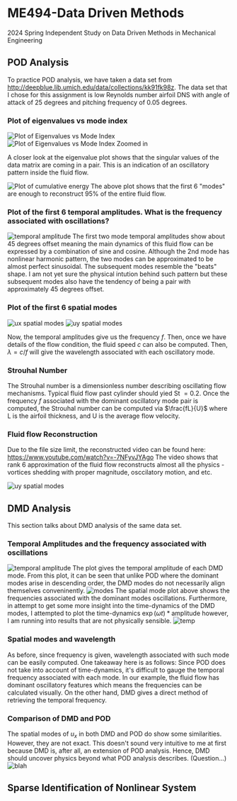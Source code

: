 # ME494-Data Driven Methods
 2024 Spring Independent Study on Data Driven Methods in Mechanical Engineering

## POD Analysis 
To practice POD analysis, we have taken a data set from  http://deepblue.lib.umich.edu/data/collections/kk91fk98z. The data set that I chose for this assignment is low Reynolds number airfoil DNS with angle of attack of 25 degrees and pitching frequency of 0.05 degrees. 

### Plot of eigenvalues vs mode index
![Plot of Eigenvalues vs Mode Index](images/singular_values.png)
![Plot of Eigenvalues vs Mode Index Zoomed in](images/singular_values_zoom.png)

A closer look at the eigenvalue plot shows that the singular values of the data matrix are coming in a pair. This is an indication of an oscillatory pattern inside the fluid flow.

![Plot of cumulative energy](images/cumsum.png)
The above plot shows that the first 6 "modes" are enough to reconstruct 95% of the entire fluid flow.

### Plot of the first 6 temporal amplitudes. What is the frequency associated with oscillations?
![temporal amplitude](images/temporal_amplitdues.png)
The first two mode temporal amplitudes show about 45 degrees offset meaning the main dynamics of this fluid flow can be expressed by a combination of sine and cosine. Although the 2nd mode has nonlinear harmonic pattern, the two modes can be approximated to be almost perfect sinusoidal. The subsequent modes resemble the "beats" shape. I am not yet sure the physical intution behind such pattern but these subsequent modes also have the tendency of being a pair with approximately 45 degrees offset.

### Plot of the first 6 spatial modes
![ux spatial modes](images/ux_spatial%20modes.png)
![uy spatial modes](images/uy_spatial%20modes.png)

Now, the temporal amplitudes give us the frequency $f$. Then, once we have details of the flow condition, the fluid speed $c$ can also be computed. Then, $\lambda = c / f$ will give the wavelength associated with each oscillatory mode.

### Strouhal Number
The Strouhal number is a dimensionless number describing oscillating flow mechanisms. Typical fluid flow past cylinder should yied St $= 0.2$. Once the frequency $f$ associated with the dominant oscillatory mode pair is computed, the Strouhal number can be computed via $\frac{fL}{U}$ where L is the airfoil thickness, and U is the average flow velocity. 

### Fluid flow Reconstruction
Due to the file size limit, the reconstructed video can be found here: https://www.youtube.com/watch?v=-7NFyvJYAgo
The video shows that rank 6 approximation of the fluid flow reconstructs almost all the physics - vortices shedding with proper magnitude, osccilatory motion, and etc.

![uy spatial modes](images/uy_spatial%20modes.png)


## DMD Analysis
This section talks about DMD analysis of the same data set.

### Temporal Amplitudes and the frequency associated with oscillations
![temporal amplitude](images/dmd_mode_amplitudes.png)
The plot gives the temporal amplitude of each DMD mode.
From this plot, it can be seen that unlike POD where the dominant modes arise in descending order, the DMD modes do not necessarily align themselves conveninently.
![modes](images/dmd_modes.png)
The spatial mode plot above shows the frequencies associated with the dominant modes oscillations.
Furthermore, in attempt to get some more insight into the time-dynamics of the DMD modes, I attempted to plot the time-dynamics 
$\exp(\omega t)*\text{amplitude}$
however, I am running into results that are not physically sensible.
![temp](images/temporal_test.png)

### Spatial modes and wavelength
As before, since frequency is given, wavelength associated with such mode can be easily computed. One takeaway here is as follows: Since POD does not take into account of time-dynamics, it's difficult to gauge the temporal frequency associated with each mode. In our example, the fluid flow has dominant oscillatory features which means the frequencies can be calculated visually. On the other hand, DMD gives a direct method of retrieving the temporal frequency. 

### Comparison of DMD and POD
The spatial modes of $u_x$ in both DMD and POD do show some similarities. However, they are not exact. This doesn't sound very intuitive to me at first because DMD is, after all, an extension of POD analysis. Hence, DMD should uncover physics beyond what POD analysis describes. (Question...)
![blah](images/cumsum.png)

## Sparse Identification of Nonlinear System
